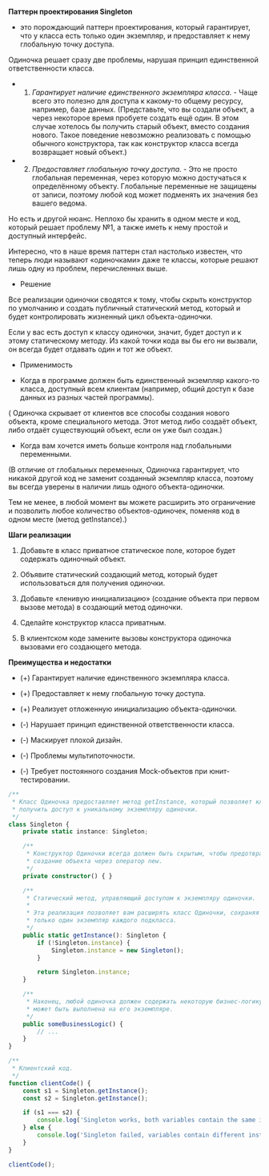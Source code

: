 **Паттерн проектирования Singleton**

- это порождающий паттерн проектирования, который гарантирует, что у класса есть только один экземпляр, и предоставляет к нему глобальную точку доступа.

Одиночка решает сразу две проблемы, нарушая принцип единственной ответственности класса.

- 1. *Гарантирует наличие единственного экземпляра класса.* - Чаще всего это полезно для доступа к какому-то общему ресурсу, например, базе данных.
(Представьте, что вы создали объект, а через некоторое время пробуете создать ещё один. В этом случае хотелось бы получить старый объект, вместо создания нового.
Такое поведение невозможно реализовать с помощью обычного конструктора, так как конструктор класса всегда возвращает новый объект.)

- 2. *Предоставляет глобальную точку доступа.* - Это не просто глобальная переменная, через которую можно достучаться к определённому объекту. Глобальные переменные не защищены от записи, поэтому любой код может подменять их значения без вашего ведома.

Но есть и другой нюанс. Неплохо бы хранить в одном месте и код, который решает проблему №1, а также иметь к нему простой и доступный интерфейс.

Интересно, что в наше время паттерн стал настолько известен, что теперь люди называют «одиночками» даже те классы, которые решают лишь одну из проблем, перечисленных выше.


* Решениe

Все реализации одиночки сводятся к тому, чтобы скрыть конструктор по умолчанию и создать публичный статический метод, который и будет контролировать жизненный цикл объекта-одиночки.

Если у вас есть доступ к классу одиночки, значит, будет доступ и к этому статическому методу. Из какой точки кода вы бы его ни вызвали, он всегда будет отдавать один и тот же объект.



*  Применимость

- Когда в программе должен быть единственный экземпляр какого-то класса, доступный всем клиентам (например, общий доступ к базе данных из разных частей программы).

( Одиночка скрывает от клиентов все способы создания нового объекта, кроме специального метода. Этот метод либо создаёт объект, либо отдаёт существующий объект, если он уже был создан.)

- Когда вам хочется иметь больше контроля над глобальными переменными.

(В отличие от глобальных переменных, Одиночка гарантирует, что никакой другой код не заменит созданный экземпляр класса, поэтому вы всегда уверены в наличии лишь одного объекта-одиночки.

Тем не менее, в любой момент вы можете расширить это ограничение и позволить любое количество объектов-одиночек, поменяв код в одном месте (метод getInstance).)

**Шаги реализации**

 1. Добавьте в класс приватное статическое поле, которое будет содержать одиночный объект.

 2. Объявите статический создающий метод, который будет использоваться для получения одиночки.

 3. Добавьте «ленивую инициализацию» (создание объекта при первом вызове метода) в создающий метод одиночки.

 4. Сделайте конструктор класса приватным.

 5. В клиентском коде замените вызовы конструктора одиночка вызовами его создающего метода.


**Преимущества и недостатки**

 - (+) Гарантирует наличие единственного экземпляра класса.
 - (+) Предоставляет к нему глобальную точку доступа.
 - (+) Реализует отложенную инициализацию объекта-одиночки.

 - (-) Нарушает принцип единственной ответственности класса.
 - (-) Маскирует плохой дизайн.
 - (-) Проблемы мультипоточности.
 - (-) Требует постоянного создания Mock-объектов при юнит-тестировании.



```TypeScript
/**
 * Класс Одиночка предоставляет метод getInstance, который позволяет клиентам
 * получить доступ к уникальному экземпляру одиночки.
 */
class Singleton {
    private static instance: Singleton;

    /**
     * Конструктор Одиночки всегда должен быть скрытым, чтобы предотвратить
     * создание объекта через оператор new.
     */
    private constructor() { }

    /**
     * Статический метод, управляющий доступом к экземпляру одиночки.
     *
     * Эта реализация позволяет вам расширять класс Одиночки, сохраняя повсюду
     * только один экземпляр каждого подкласса.
     */
    public static getInstance(): Singleton {
        if (!Singleton.instance) {
            Singleton.instance = new Singleton();
        }

        return Singleton.instance;
    }

    /**
     * Наконец, любой одиночка должен содержать некоторую бизнес-логику, которая
     * может быть выполнена на его экземпляре.
     */
    public someBusinessLogic() {
        // ...
    }
}

/**
 * Клиентский код.
 */
function clientCode() {
    const s1 = Singleton.getInstance();
    const s2 = Singleton.getInstance();

    if (s1 === s2) {
        console.log('Singleton works, both variables contain the same instance.');
    } else {
        console.log('Singleton failed, variables contain different instances.');
    }
}

clientCode();
```









